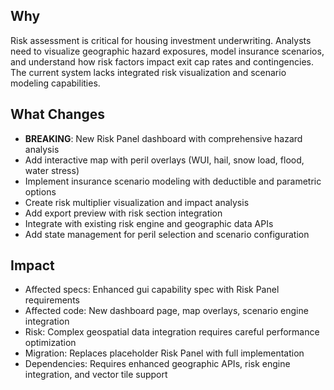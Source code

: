 ## Why

Risk assessment is critical for housing investment underwriting. Analysts need to visualize geographic hazard exposures, model insurance scenarios, and understand how risk factors impact exit cap rates and contingencies. The current system lacks integrated risk visualization and scenario modeling capabilities.

## What Changes

- **BREAKING**: New Risk Panel dashboard with comprehensive hazard analysis
- Add interactive map with peril overlays (WUI, hail, snow load, flood, water stress)
- Implement insurance scenario modeling with deductible and parametric options
- Create risk multiplier visualization and impact analysis
- Add export preview with risk section integration
- Integrate with existing risk engine and geographic data APIs
- Add state management for peril selection and scenario configuration

## Impact

- Affected specs: Enhanced gui capability spec with Risk Panel requirements
- Affected code: New dashboard page, map overlays, scenario engine integration
- Risk: Complex geospatial data integration requires careful performance optimization
- Migration: Replaces placeholder Risk Panel with full implementation
- Dependencies: Requires enhanced geographic APIs, risk engine integration, and vector tile support
